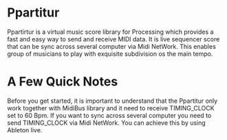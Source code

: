 # Ppartitur
Ppartirtur is a virtual music score library for Processing which provides a fast and easy way to send and receive MIDI data. It is live sequencer score that can be sync across several computer via Midi NetWork. This enables group of musicians to play with exquisite subdivision os the main tempo.

# A Few Quick Notes
Before you get started, it is important to understand that the Ppartitur only work together with MidiBus library and it need to receive TIMING_CLOCK  set to 60 Bpm. If you want to sync across several computer you need to send  TIMING_CLOCK via Midi NetWork. You can achieve this by using Ableton live. 

